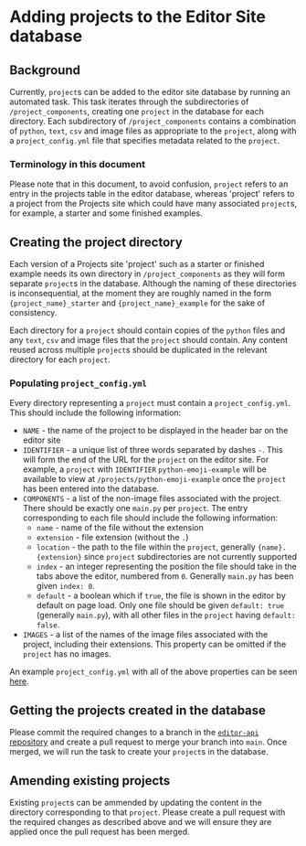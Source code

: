 # Adding projects to the Editor Site database

## Background
Currently, `project`s can be added to the editor site database by running an automated task. This task iterates through the subdirectories of `/project_components`, creating one `project` in the database for each directory. Each subdirectory of `/project_components` contains a combination of `python`, `text`, `csv` and image files as appropriate to the `project`, along with a `project_config.yml` file that specifies metadata related to the `project`.

### Terminology in this document
Please note that in this document, to avoid confusion, `project` refers to an entry in the projects table in the editor database, whereas 'project' refers to a project from the Projects site which could have many associated `project`s, for example, a starter and some finished examples.

## Creating the project directory
Each version of a Projects site 'project' such as a starter or finished example needs its own directory in `/project_components` as they will form separate `project`s in the database. Although the naming of these directories is inconsequential, at the moment they are roughly named in the form `{project_name}_starter` and `{project_name}_example` for the sake of consistency.

Each directory for a `project` should contain copies of the `python` files and any `text`, `csv` and image files that the `project` should contain. Any content reused across multiple `project`s should be duplicated in the relevant directory for each `project`. 

### Populating `project_config.yml`
Every directory representing a `project` must contain a `project_config.yml`. This should include the following information:

- `NAME` - the name of the project to be displayed in the header bar on the editor site
- `IDENTIFIER` - a unique list of three words separated by dashes `-`. This will form the end of the URL for the `project` on the editor site. For example, a `project` with `IDENTIFIER` `python-emoji-example` will be available to view at `/projects/python-emoji-example` once the `project` has been entered into the database.
- `COMPONENTS` - a list of the non-image files associated with the project. There should be exactly one `main.py` per `project`. The entry corresponding to each file should include the following information:
  - `name` - name of the file without the extension
  - `extension` - file extension (without the `.`)
  - `location` - the path to the file within the `project`, generally `{name}.{extension}` since `project` subdirectories are not currently supported
  - `index` - an integer representing the position the file should take in the tabs above the editor, numbered from `0`. Generally `main.py` has been given `index: 0`.
  - `default` - a boolean which if `true`, the file is shown in the editor by default on page load. Only one file should be given `default: true` (generally `main.py`), with all other files in the `project` having `default: false`.
- `IMAGES` - a list of the names of the image files associated with the project, including their extensions. This property can be omitted if the `project` has no images.

An example `project_config.yml` with all of the above properties can be seen [here](https://github.com/RaspberryPiFoundation/editor-api/blob/main/lib/tasks/project_components/persuasive_data_presentation_iss_starter/project_config.yml).

## Getting the projects created in the database
Please commit the required changes to a branch in the [`editor-api` repository](https://github.com/RaspberryPiFoundation/editor-api/) and create a pull request to merge your branch into `main`. Once merged, we will run the task to create your `project`s in the database.

## Amending existing projects
Existing `project`s can be ammended by updating the content in the directory corresponding to that `project`. Please create a pull request with the required changes as described above and we will ensure they are applied once the pull request has been merged.

